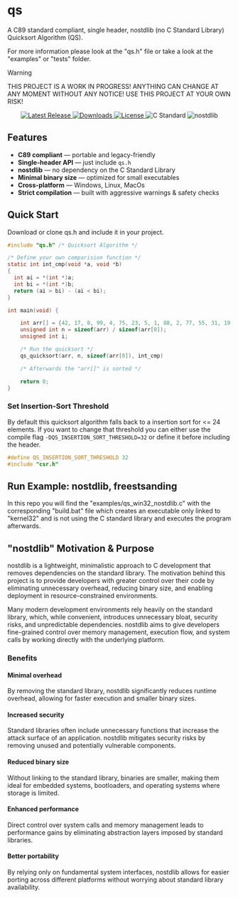 # qs
A C89 standard compliant, single header, nostdlib (no C Standard Library) Quicksort Algorithm (QS).

For more information please look at the "qs.h" file or take a look at the "examples" or "tests" folder.

> [!WARNING]
> THIS PROJECT IS A WORK IN PROGRESS! ANYTHING CAN CHANGE AT ANY MOMENT WITHOUT ANY NOTICE! USE THIS PROJECT AT YOUR OWN RISK!

<p align="center">
  <a href="https://github.com/nickscha/qs/releases">
    <img src="https://img.shields.io/github/v/release/nickscha/qs?style=flat-square&color=blue" alt="Latest Release">
  </a>
  <a href="https://github.com/nickscha/qs/releases">
    <img src="https://img.shields.io/github/downloads/nickscha/qs/total?style=flat-square&color=brightgreen" alt="Downloads">
  </a>
  <a href="https://opensource.org/licenses/MIT">
    <img src="https://img.shields.io/badge/License-MIT-yellow.svg?style=flat-square" alt="License">
  </a>
  <img src="https://img.shields.io/badge/Standard-C89-orange?style=flat-square" alt="C Standard">
  <img src="https://img.shields.io/badge/nolib-nostdlib-lightgrey?style=flat-square" alt="nostdlib">
</p>

## **Features**
- **C89 compliant** — portable and legacy-friendly  
- **Single-header API** — just include `qs.h`  
- **nostdlib** — no dependency on the C Standard Library  
- **Minimal binary size** — optimized for small executables  
- **Cross-platform** — Windows, Linux, MacOs 
- **Strict compilation** — built with aggressive warnings & safety checks  

## Quick Start

Download or clone qs.h and include it in your project.

```C
#include "qs.h" /* Quicksort Algorithm */

/* Define your own comparision function */
static int int_cmp(void *a, void *b)
{
  int ai = *(int *)a;
  int bi = *(int *)b;
  return (ai > bi) - (ai < bi);
}

int main(void) {

    int arr[] = {42, 17, 8, 99, 4, 75, 23, 5, 1, 88, 2, 77, 55, 31, 19, 66, 87, 234, 2929};
    unsigned int n = sizeof(arr) / sizeof(arr[0]);
    unsigned int i;

    /* Run the quicksort */
    qs_quicksort(arr, n, sizeof(arr[0]), int_cmp)

    /* Afterwards the "arr[]" is sorted */

    return 0;
}
```

### Set Insertion-Sort Threshold

By default this quicksort algorithm falls back to a insertion sort for <= 24 elements.
If you want to change that threshold you can either use the compile flag `-DQS_INSERTION_SORT_THRESHOLD=32` or define it before including the header.

```C
#define QS_INSERTION_SORT_THRESHOLD 32
#include "csr.h"
```

## Run Example: nostdlib, freestsanding

In this repo you will find the "examples/qs_win32_nostdlib.c" with the corresponding "build.bat" file which
creates an executable only linked to "kernel32" and is not using the C standard library and executes the program afterwards.

## "nostdlib" Motivation & Purpose

nostdlib is a lightweight, minimalistic approach to C development that removes dependencies on the standard library. The motivation behind this project is to provide developers with greater control over their code by eliminating unnecessary overhead, reducing binary size, and enabling deployment in resource-constrained environments.

Many modern development environments rely heavily on the standard library, which, while convenient, introduces unnecessary bloat, security risks, and unpredictable dependencies. nostdlib aims to give developers fine-grained control over memory management, execution flow, and system calls by working directly with the underlying platform.

### Benefits

#### Minimal overhead
By removing the standard library, nostdlib significantly reduces runtime overhead, allowing for faster execution and smaller binary sizes.

#### Increased security
Standard libraries often include unnecessary functions that increase the attack surface of an application. nostdlib mitigates security risks by removing unused and potentially vulnerable components.

#### Reduced binary size
Without linking to the standard library, binaries are smaller, making them ideal for embedded systems, bootloaders, and operating systems where storage is limited.

#### Enhanced performance
Direct control over system calls and memory management leads to performance gains by eliminating abstraction layers imposed by standard libraries.

#### Better portability
By relying only on fundamental system interfaces, nostdlib allows for easier porting across different platforms without worrying about standard library availability.
